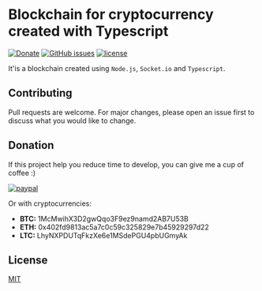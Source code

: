 # Blockchain for cryptocurrency created with Typescript

[![Donate](https://img.shields.io/badge/Donate-PayPal-green.svg)](https://www.paypal.com/cgi-bin/webscr?cmd=_s-xclick&hosted_button_id=HCJW7HK6X6BML&source=url)
[![GitHub issues](https://img.shields.io/github/issues/rafaellaurindo/blockchain-cryptocurrency-typescript.svg)](https://github.com/rafaellaurindo/blockchain-cryptocurrency-typescript/issues)
[![license](https://img.shields.io/github/license/rafaellaurindo/blockchain-cryptocurrency-typescript.svg)](https://github.com/rafaellaurindo/blockchain-cryptocurrency-typescript/blob/master/LICENSE)

It'is a blockchain created using `Node.js`, `Socket.io` and `Typescript`.

## Contributing

Pull requests are welcome. For major changes, please open an issue first to discuss what you would like to change.

## Donation

If this project help you reduce time to develop, you can give me a cup of coffee :)

[![paypal](https://www.paypalobjects.com/en_US/i/btn/btn_donateCC_LG.gif)](https://www.paypal.com/cgi-bin/webscr?cmd=_s-xclick&hosted_button_id=HCJW7HK6X6BML&source=url)

Or with cryptocurrencies:

- **BTC:** 1McMwihX3D2gwQqo3F9ez9namd2AB7U53B
- **ETH:** 0x402fd9813ac5a7c0c59c325829e7b45929297d22
- **LTC:** LhyNXPDUTqFkzXe6e1MSdePGU4pbUGmyAk

## License

[MIT](https://github.com/rafaellaurindo/blockchain-cryptocurrency-typescript/blob/master/LICENSE)
